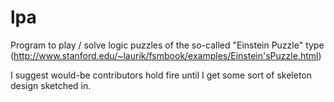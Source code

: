 lpa
===

Program to play / solve logic puzzles of the so-called "Einstein Puzzle" type (http://www.stanford.edu/~laurik/fsmbook/examples/Einstein'sPuzzle.html)

I suggest would-be contributors hold fire until I get some sort of skeleton design sketched in.
